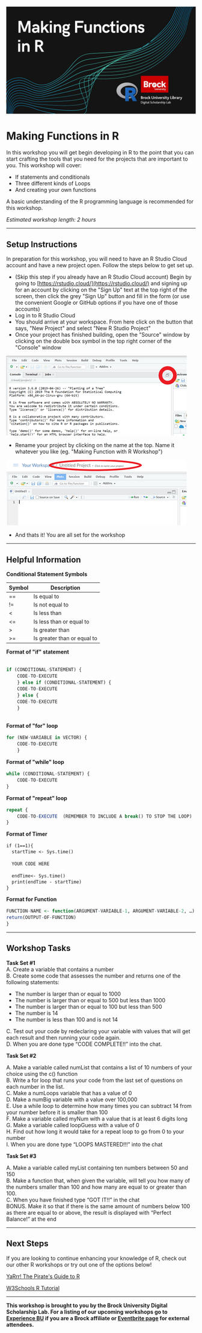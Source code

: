 ![Tool Logo](Functions-R.jpg)


# Making Functions in R
In this workshop you will get begin developing in R to the point that you can start crafting the tools that you need for the projects that are important to you. This workshop will cover:
 - If statements and conditionals
 - Three different kinds of Loops
 - And creating your own functions

A basic understanding of the R programming language is recommended for this workshop.

*Estimated workshop length: 2 hours*

----
## Setup Instructions
In preparation for this workshop, you will need to have an R Studio Cloud account and have a new project open.  Follow the steps below to get set up.

- (Skip this step if you already have an R Studio Cloud account) Begin by going to [https://rstudio.cloud/](https://rstudio.cloud/) and signing up for an account by clicking on the "Sign Up" text at the top right of the screen, then click the grey "Sign Up" button and fill in the form (or use the convenient Google or GitHub options if you have one of those accounts)
- Log in to R Studio Cloud
- You should arrive at your workspace.  From here click on the button that says, "New Project" and select "New R Studio Project"
- Once your project has finished building, open the "Source" window by clicking on the double box symbol in the top right corner of the "Console" window

![Source Button Location](image1.png)

 - Rename your project by clicking on the name at the top.  Name it whatever you like (eg. "Making Function with R Workshop")

![Title Change](image2.png)

 - And thats it!  You are all set for the workshop

----
## Helpful Information

**Conditional Statement Symbols**  
  
| Symbol | Description |
|----|-------------|
| == | Is equal to |
| != | Is not equal to |
| < |	Is less than |
| <=	| Is less than or equal to |
| >	| Is greater than |
| >= |	Is greater than or equal to|


**Format of "if" statement**
```R 

if (CONDITIONAL-STATEMENT) {
    CODE-TO-EXECUTE
    } else if (CONDITIONAL-STATEMENT) {
    CODE-TO-EXECUTE
    } else {
    CODE-TO-EXECUTE
    }
  
```

**Format of "for" loop**
```R 
for (NEW-VARIABLE in VECTOR) {
    CODE-TO-EXECUTE
    }
```
**Format of  "while" loop**
```R 
while (CONDITIONAL-STATEMENT) {
    CODE-TO-EXECUTE
}
```
**Format of "repeat" loop**
```R 
repeat {
    CODE-TO-EXECUTE  (REMEMBER TO INCLUDE A break() TO STOP THE LOOP)
}
```
**Format of Timer**
```
if (1==1){
  startTime <- Sys.time()
  
  YOUR CODE HERE
  
  endTime<- Sys.time()
  print(endTime - startTime)
}
```
**Format for Function**
```R 
FUNCTION-NAME <- function(ARGUMENT-VARIABLE-1, ARGUMENT-VARIABLE-2, …) {
return(OUTPUT-OF-FUNCTION)
}
```

----
## Workshop Tasks

**Task Set #1**  
A. Create a variable that contains a number  
B. Create some code that assesses the number and returns one of the following statements:  
 - The number is larger than or equal to 1000
 - The number is larger than or equal to 500 but less than 1000
 - The number is larger than or equal to 100 but less than 500
 - The number is 14
 - The number is less than 100 and is not 14  
  
C. Test out your code by redeclaring your variable with values that will get each result and then running your code again.  
D. When you are done type “CODE COMPLETE!!” into the chat.  

  
**Task Set #2**  

A. Make a variable called numList that contains a list of 10 numbers of your choice using the c() function  
B. Write a for loop that runs your code from the last set of questions on each number in the list.  
C. Make a numLoops variable that has a value of 0  
D. Make a numBig variable with a value over 100,000  
E. Use a while loop to determine how many times you can subtract 14 from your number before it is smaller than 100  
F. Make a variable called myNum with a value that is at least 6 digits long  
G. Make a variable called loopGuess with a value of 0  
H. Find out how long it would take for a repeat loop to go from 0 to your number  
I. When you are done type “LOOPS MASTERED!!!” into the chat   

  
**Task Set #3**  

A. Make a variable called myList containing ten numbers between 50 and 150  
B. Make a function that, when given the variable, will tell you how many of the numbers smaller than 100 and how many are equal to or greater than 100.  
C. When you have finished type “GOT IT!!” in the chat  
BONUS. Make it so that if there is the same amount of numbers below 100 as there are equal to or above, the result is displayed with “Perfect Balance!” at the end  


----
## Next Steps
If you are looking to continue enhancing your knowledge of R, check out our other R workshops or try out one of the options below!

[YaRrr! The Pirate's Guide to R](https://bookdown.org/ndphillips/YaRrr/)   
  
[W3Schools R Tutorial](https://www.w3schools.com/r/default.asp)
  
   
----
  
**This workshop is brought to you by the Brock University Digital Scholarship Lab.  For a listing of our upcoming workshops go to [Experience BU](https://experiencebu.brocku.ca/organization/dsl) if you are a Brock affiliate or [Eventbrite page](https://www.eventbrite.ca/o/brock-university-digital-scholarship-lab-21661627350) for external attendees.**

